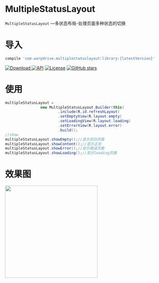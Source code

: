 # MultipleStatusLayout



`MultipleStatusLayout` —多状态布局-处理页面多种状态的切换

# 导入

```sh
compile 'com.warpdrive.multiplestatuslayout:library:{latestVersion}'
```
[ ![Download](https://api.bintray.com/packages/wulijie/maven/MultipleStatusLayout/images/download.svg) ](https://bintray.com/wulijie/maven/MultipleStatusLayout/_latestVersion)[![API](https://img.shields.io/badge/API-8%2B-orange.svg?style=flat)](https://android-arsenal.com/api?level=8) [![License](https://img.shields.io/badge/License-Apache%202.0-blue.svg)](https://opensource.org/licenses/Apache-2.0) [![GitHub stars](https://img.shields.io/github/stars/wulijie/MultipleStatusLayout.svg?style=plastic&label=Star) ](https://github.com/wulijie/MultipleStatusLayout)
# 使用

```java
multipleStatusLayout =
                new MultipleStatusLayout.Builder(this)
                        .include(R.id.refreshLayout)
                        .setEmptyView(R.layout.empty)
                        .setLoadingView(R.layout.loading)
                        .setErrorView(R.layout.error)
                        .build();
//show
multipleStatusLayout.showEmpty();//显示空白页面
multipleStatusLayout.showContent();//显示正文
multipleStatusLayout.showError();//显示错误页面
multipleStatusLayout.showLoading();//显示loading页面

```

# 效果图

<img src="https://raw.githubusercontent.com/wulijie/MultipleStatusLayout/master/demo.gif" width="300">









